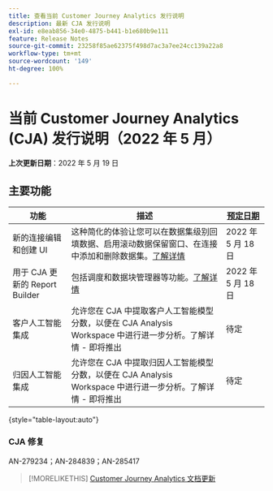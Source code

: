 ```yaml
---
title: 查看当前 Customer Journey Analytics 发行说明
description: 最新 CJA 发行说明
exl-id: e8eab856-34e0-4875-b441-b1e680b9e111
feature: Release Notes
source-git-commit: 23258f85ae62375f498d7ac3a7ee24cc139a22a8
workflow-type: tm+mt
source-wordcount: '149'
ht-degree: 100%

---
```


# 当前 Customer Journey Analytics (CJA) 发行说明（2022 年 5 月）

**上次更新日期**：2022 年 5 月 19 日

## 主要功能

| 功能 | 描述 | [预定日期](/help/release-notes/releases.md) |
| ----------- | ---------- | ----- |
| 新的连接编辑和创建 UI | 这种简化的体验让您可以在数据集级别回填数据、启用滚动数据保留窗口、在连接中添加和删除数据集。[了解详情](/help/connections/create-connection.md) | 2022 年 5 月 18 日 |
| 用于 CJA 更新的 Report Builder | 包括调度和数据块管理器等功能。[了解详情](https://experienceleague.adobe.com/docs/analytics-platform/using/cja-reportbuilder/manage-reportbuilder.html) | 2022 年 5 月 18 日 |
| 客户人工智能集成 | 允许您在 CJA 中提取客户人工智能模型分数，以便在 CJA Analysis Workspace 中进行进一步分析。了解详情 - 即将推出 | 待定 |
| 归因人工智能集成 | 允许您在 CJA 中提取归因人工智能模型分数，以便在 CJA Analysis Workspace 中进行进一步分析。了解详情 - 即将推出 | 待定 |

{style=&quot;table-layout:auto&quot;}

### CJA 修复

AN-279234；AN-284839；AN-285417

>[!MORELIKETHIS]
>[Customer Journey Analytics 文档更新](/help/release-notes/doc-changes.md)
